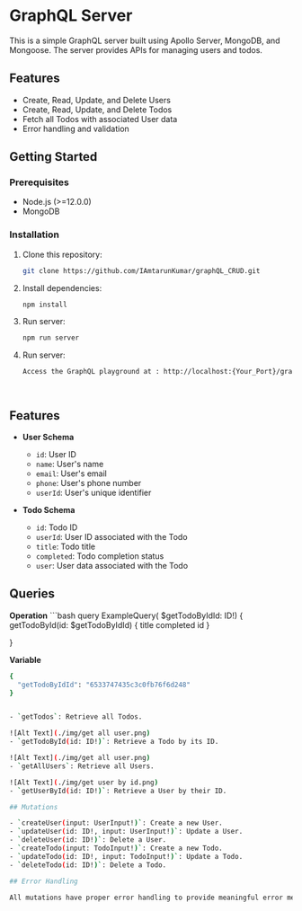 # GraphQL Server

This is a simple GraphQL server built using Apollo Server, MongoDB, and Mongoose. The server provides APIs for managing users and todos.

## Features

- Create, Read, Update, and Delete Users
- Create, Read, Update, and Delete Todos
- Fetch all Todos with associated User data
- Error handling and validation

## Getting Started

### Prerequisites

- Node.js (>=12.0.0)
- MongoDB

### Installation

1. Clone this repository:

   ```bash
   git clone https://github.com/IAmtarunKumar/graphQL_CRUD.git


2. Install dependencies:

   ```bash
   npm install

3. Run server:

   ```bash
   npm run server

4. Run server:

   ```bash
   Access the GraphQL playground at : http://localhost:{Your_Port}/graphql




## Features

- **User Schema**
  - `id`: User ID
  - `name`: User's name
  - `email`: User's email
  - `phone`: User's phone number
  - `userId`: User's unique identifier

- **Todo Schema**
  - `id`: Todo ID
  - `userId`: User ID associated with the Todo
  - `title`: Todo title
  - `completed`: Todo completion status
  - `user`: User data associated with the Todo

## Queries

**Operation**
    ```bash
    query ExampleQuery( $getTodoByIdId: ID!) {
    getTodoById(id: $getTodoByIdId) {
    title
    completed 
    id
}
 
}



**Variable**
```bash
{
  "getTodoByIdId": "6533747435c3c0fb76f6d248"
}


- `getTodos`: Retrieve all Todos.

![Alt Text](./img/get all user.png)
- `getTodoById(id: ID!)`: Retrieve a Todo by its ID.

![Alt Text](./img/get all user.png)
- `getAllUsers`: Retrieve all Users.

![Alt Text](./img/get user by id.png)
- `getUserById(id: ID!)`: Retrieve a User by their ID.

## Mutations

- `createUser(input: UserInput!)`: Create a new User.
- `updateUser(id: ID!, input: UserInput!)`: Update a User.
- `deleteUser(id: ID!)`: Delete a User.
- `createTodo(input: TodoInput!)`: Create a new Todo.
- `updateTodo(id: ID!, input: TodoInput!)`: Update a Todo.
- `deleteTodo(id: ID!)`: Delete a Todo.

## Error Handling

All mutations have proper error handling to provide meaningful error messages.



 

